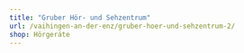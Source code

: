 ```yaml
---
title: "Gruber Hör- und Sehzentrum"
url: /vaihingen-an-der-enz/gruber-hoer-und-sehzentrum-2/
shop: Hörgeräte
---
```

